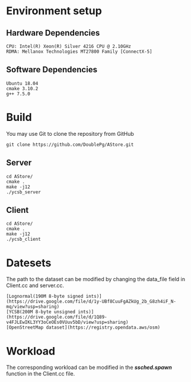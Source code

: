 # Environment setup

## Hardware Dependencies 

    CPU: Intel(R) Xeon(R) Silver 4216 CPU @ 2.10GHz
    RDMA: Mellanox Technologies MT27800 Family [ConnectX-5]
    
## Software Dependencies

    Ubuntu 18.04 
    cmake 3.10.2
    g++ 7.5.0


# Build

You may use Git to clone the repository from GitHub 

    git clone https://github.com/DoublePg/AStore.git

## Server

    cd AStore/
    cmake .
    make -j12
    ./ycsb_server

## Client

    cd AStore/
    cmake .
    make -j12
    ./ycsb_client


# Datesets

The path to the dataset can be modified by changing the data_file field in Client.cc and server.cc.

    [Lognormal(190M 8-byte signed ints)](https://drive.google.com/file/d/1y-UBf8CuuFgAZkUg_2b_G8zh4iF_N-mq/view?usp=sharing)
    [YCSB(200M 8-byte unsigned ints)](https://drive.google.com/file/d/1Q89-v4FJLEwIKL3YY3oCeOEs0VUuv5bD/view?usp=sharing)
    [OpenStreetMap dataset](https://registry.opendata.aws/osm)


# Workload

The corresponding workload can be modified in the ***ssched.spawn*** function in the Client.cc file.

